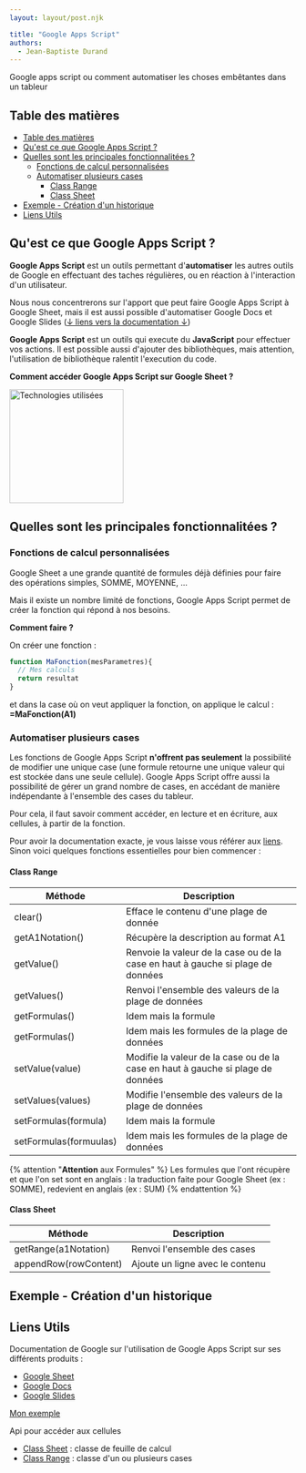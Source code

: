 ```yaml
---
layout: layout/post.njk

title: "Google Apps Script"
authors:
  - Jean-Baptiste Durand
---
```


<!-- début résumé -->
Google apps script ou comment automatiser les choses embêtantes dans un tableur
<!-- fin résumé -->

<h2 id="toc"> Table des matières </h2>

- [Table des matières](#toc)
- [Qu'est ce que Google Apps Script ?](#h1)
- [Quelles sont les principales fonctionnalitées ?](#h2)
  - [Fonctions de calcul personnalisées](#h2-1)
  - [Automatiser plusieurs cases](#h2-2)
    - [Class Range](#h2-2-1)
    - [Class Sheet](#h2-2-2)
- [Exemple - Création d'un historique](#h3)
- [Liens Utils](#liens)

<h2 id="h1"> Qu'est ce que Google Apps Script ? </h2>

**Google Apps Script** est un outils permettant d'**automatiser** les autres outils de Google en effectuant des taches régulières, ou en réaction à l'interaction d'un utilisateur.

Nous nous concentrerons sur l'apport que peut faire Google Apps Script à Google Sheet, mais il est aussi possible d'automatiser Google Docs et Google Slides ([↓ liens vers la documentation ↓](#liens))

**Google Apps Script** est un outils qui execute du **JavaScript** pour effectuer vos actions. Il est possible aussi d'ajouter des bibliothèques, mais attention, l'utilisation de bibliothèque ralentit l'execution du code.

**Comment accéder Google Apps Script sur Google Sheet ?**

<img src="../../Image/google_apps_script_acces.png" alt="Technologies utilisées" style="height: 200px; margin: 0 auto; border: 0" />

<h2 id="h2"> Quelles sont les principales fonctionnalitées ? </h2>

<h3 id="h2-1">Fonctions de calcul personnalisées</h3>

Google Sheet a une grande quantité de formules déjà définies pour faire des opérations simples, SOMME, MOYENNE, ...

Mais il existe un nombre limité de fonctions, Google Apps Script permet de créer la fonction qui répond à nos besoins.

**Comment faire ?**

On créer une fonction :

```javascript
function MaFonction(mesParametres){
  // Mes calculs
  return resultat
}
```

et dans la case où on veut appliquer la fonction, on applique le calcul : **=MaFonction(A1)**

<h3 id="h2-2">Automatiser plusieurs cases</h3>

Les fonctions de Google Apps Script **n'offrent pas seulement** la possibilité de modifier une unique case (une formule retourne une unique valeur qui est stockée dans une seule cellule). 
Google Apps Script offre aussi la possibilité de gérer un grand nombre de cases, en accédant de manière indépendante à l'ensemble des cases du tableur.

Pour cela, il faut savoir comment accéder, en lecture et en écriture, aux cellules, à partir de la fonction.

Pour avoir la documentation exacte, je vous laisse vous référer aux [liens](#liens). Sinon voici quelques fonctions essentielles pour bien commencer :

<h4 id="h2-2-1">Class Range</h4>

| Méthode                | Description                                                                     |
| ---------------------- | ------------------------------------------------------------------------------- |
| clear()                | Efface le contenu d'une plage de donnée                                         |
| getA1Notation()        | Récupère la description au format A1                                            |
| getValue()             | Renvoie la valeur de la case ou de la case en haut à gauche si plage de données |
| getValues()            | Renvoi l'ensemble des valeurs de la plage de données                            |
| getFormulas()          | Idem mais la formule                                                            |
| getFormulas()          | Idem mais les formules de la plage de données                                   |
| setValue(value)        | Modifie la valeur de la case ou de la case en haut à gauche si plage de données |
| setValues(values)      | Modifie l'ensemble des valeurs de la plage de données                           |
| setFormulas(formula)   | Idem mais la formule                                                            |
| setFormulas(formuulas) | Idem mais les formules de la plage de données                                   |

{% attention "**Attention** aux Formules" %}
Les formules que l'ont récupère et que l'on set sont en anglais : la traduction faite pour Google Sheet (ex : SOMME), redevient en anglais (ex : SUM)
{% endattention %}


<h4 id="h2-2-2">Class Sheet</h4>

| Méthode               | Description                     |
| --------------------- | ------------------------------- |
| getRange(a1Notation)  | Renvoi l'ensemble des cases     |
| appendRow(rowContent) | Ajoute un ligne avec le contenu |

<h2 id="h3"> Exemple - Création d'un historique </h2>

<h2 id="liens"> Liens Utils </h2>

Documentation de Google sur l'utilisation de Google Apps Script sur ses différents produits :
- [Google Sheet](https://developers.google.com/apps-script/guides/sheets)
- [Google Docs](https://developers.google.com/apps-script/guides/docs)
- [Google Slides](https://developers.google.com/apps-script/guides/slides)

[Mon exemple](https://docs.google.com/spreadsheets/d/1g3JqFxX8HgXEYpOcudeMbe4TtCH9vGVsyqudbTxTd6E/edit?usp=sharing)

Api pour accéder aux cellules
- [Class Sheet](https://developers.google.com/apps-script/reference/spreadsheet/sheet) : classe de feuille de calcul
- [Class Range](https://developers.google.com/apps-script/reference/spreadsheet/range) : classe d'un ou plusieurs cases